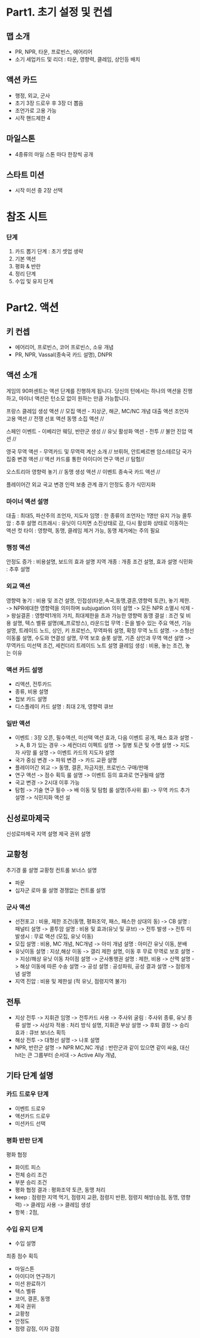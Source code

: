 # Part1. 초기 설정 및 컨셉
## 맵 소개
- PR, NPR, 타운, 프로빈스, 에어리어
- 소기 세업카드 및 리더 : 타운, 영향력, 클레임, 상인등 배치
## 액션 카드
- 행정, 외교, 군사
- 초기 3장 드로우 후 3장 더 뽑음
- 조언가로 고용 가능
- 시작 핸드제한 4
## 마일스톤
- 4종류의 마일 스톤 마다 한장씩 공개
## 스타트 미션
- 시작 미션 중 2장 선택

# 참조 시트 
### 단계
1) 카드 뽑기 단계 : 초기 셋업 생략
2) 기본 액션 
3) 평화 & 반란
4) 정리 단계
5)  수입 및 유지 단계

# Part2. 액션
## 키 컨셉
- 에어리어, 프로빈스, 코어 프로빈스, 소유 개념
- PR, NPR, Vassal(종속국 카드 설명), DNPR

## 액션 소개
게임의 90퍼센트는 액션 단계를 진행하게 됩니다.
당신의 턴에서는 하나의 액션을 진행하고, 마이너 액션은 턴소모 없이 원하는 만큼 가능합니다.


프랑스
클레임 생성 액션 //
모집 액션 - 지상군, 해군, MC/NC 개념 
대출 액션 
조언자 고용 액션 //
전쟁 선포 액션 
동맹 소집 액션 //

스페인
이벤트 - 이베리안 웨딩, 반란군 생성 //
유닛 활성화 액션 - 전투 //
불안 진압 액션 //

영국
무역 액션 - 무역카드 및 무역력 계산 소개 // 브뤼허, 안트베르펜 암스테르담
국가 집중 변경 액션 //
액션 카드를 통한 아이디어 연구 액션 //
탐험//


오스트리아
영향력 놓기 //
동맹 생성 액션 //
이벤트 종속국 카드 액션 //



플레이어간 외교
국교 변경
인력 보충
관계 끊기
안정도 증가
식민지화



### 마이너 액션 설명
대출 : 최대5, 파산주의
조언자, 지도자 임명 : 한 종류의 조언자는 1명만 유지 가능
콜투암 : 추후 설명
리프래시 : 유닛이 다치면 소진상태로 감, 다시 활성화 상태로 이동하는 액션
컷 타이 : 영향력, 동맹, 클레임 제거 가능, 동맹 제거에는 주의 필요

### 행정 액션
안정도 증가 : 비용설명, 보드의 효과 설명
지역 개종 : 개종 조건 설명, 효과 설명
식민화 : 추후 설명

### 외교 액션
영향력 놓기 : 비용 및 조건 설명, 인접성(타운,속국,동맹,결혼,영향력 토큰), 놓기 제한.
-> NPR에대한 영향력을 의미하며 subjugation 의미 설명
-> 모든 NPR 소멸시 삭제
-> 왕실결혼 : 영향력1개의 가치, 최대제한을 초과 가능한 영향력
동맹 결설 : 조건 및 비용 설명, 텍스 벨류 설명(예_프로방스), 라운드업
무역 : 돈을 벌수 있는 주요 액션, 기능 설명, 트레이드 노드, 상인, 키 프로빈스, 무역파워 설명, 확정 무역 노드 설명. 
-> 소형선 이동룰 설명, 수도와 연결성 설명, 무역 보호 슬롯 설명, 기존 상인과 무역 액션 설명
-> 무역카드 미선택 조건, 세컨더리 트레이드 노트 설명
클레임 생성 : 비용, 놓는 조건, 놓는 이유

### 액션 카드 설명
- 리액션, 전투카드
- 종류, 비용 설명
- 첩보 카드 설명
- 디스플레이 카드 설명 : 최대 2개, 영향력 큐브
### 일반 액션
- 이벤트 : 3장 오픈, 필수액션, 미선택 액션 효과, 다음 이벤트 공개, 패스 효과 설명
  -> A, B 가 있는 경우 
  -> 세컨더리 이펙트 설명
  -> 질병 토큰 및 수명 설명
  -> 지도자 사망 룰 설명
  -> 이벤트 카드의 지도자 설명 
- 국가 중심 변경 
  -> 파워 변경
  -> 카드 교환 설명
- 플레이어간 외교
  -> 동맹, 결혼, 자금지원, 프로빈스 구매/판매
- 연구 액션
  -> 점수 획득 룰 설명
  -> 이벤트 등의 효과로 연구될때 설명
- 국교 변경
  -> 2시대 이후 가능
- 탐험
  -> 기술 연구 필수
  -> 배 이동 및 탐험 룰 설명(주사위 룰)
  -> 무역 카드 추가 설명
  -> 식민지화 액션 설


## 신성로마제국
신성로마제국 지역 설명
제국 권위 설명

## 교황청
추기경 룰 설명
교황청 컨트롤 보너스 설명
- 파문
- 십자군
로마 룰 설명
경쟁없는 컨트롤 설명


### 군사 액션
- 선전포고 : 비용, 제한 조건(동맹, 평화조약, 패스, 패스한 상대의 동)
  -> CB 설명 : 패널티 설명
  -> 콜투암 설명 : 비용 및 효과(유닛 및 큐브)
  -> 전투 발생 
  -> 전투 미 발생시 : 무료 액션 (모집, 유닛 이동)
-  모집 설명 : 비용, MC 개념, NC개념
  -> 아미 개념 설명 : 아미간 유닛 이동, 분배
-  유닛이동 설명 : 지상,해상 이동
  -> 갤리 제한 설명, 이동 후 무료 무역로 보호 설명
  -> 지상/해상 유닛 이동 차이점 설명
  -> 군사통행권 설명 : 제한, 비용
  -> 산맥 설명
  -> 해상 이동에 따른 수송 설명
  -> 공성 설명 : 공성파워, 공성 결과 설명
  -> 점령개념 설명
- 지역 진압 : 비용 및 제한설 (적 유닛, 점령지역 불가)

## 전투 
- 지상 전투
  -> 지휘관 임명
  -> 전투카드 사용
  -> 주사위 굴림 : 주사위 종류, 유닛 종류 설명
  -> 사상자 적용 : 처리 방식 설명, 지휘관 부상 설명
  -> 후퇴 결정
  -> 승리 효과 : 큐브 보너스 획득
- 해상 전투
  -> 대형선 설명
  -> 나포 설명
- NPR, 반란군 설명
  -> NPR MC,NC 개념 : 반란군과 같이 있으면 같이 싸움, 대신 hit는 큰 그룹부터 순서대
  -> Active Ally 개념,



## 기타 단계 설명
### 카드 드로우 단계
- 이벤트 드로우
- 액션카드 드로우
- 미션카드 선택

### 평화 반란 단계

평화 협정
- 화이트 피스
- 전체 승리 조건
- 부분 승리 조건
- 평화 협정 결과 : 평화조약 토큰, 동맹 처리
- keep : 점령한 지역 먹기, 점령지 교환, 점령지 반환, 점령지 해방(승점, 동맹, 영향력)
  -> 클레임 사용
  -> 클레임 생성
- 항복 : 2점, 

### 수입 유지 단계
- 수입 설명



최종 점수 획득
- 마일스톤
- 아이디어 연구하기
- 미션 완료하기
- 텍스 벨류
- 코어, 결혼, 동맹
- 제국 권위
- 교황청
- 안정도
- 점령 감점, 이자 감점